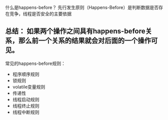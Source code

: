 什么是happens-before？
先行发生原则（Happens-Before）是判断数据是否存在竞争，线程是否安全的主要依据
## 总结： 如果两个操作之间具有happens-before关系，那么前一个关系的结果就会对后面的一个操作可见。

常见的happens-before规则：
- 程序顺序规则
- 锁规则
- volatile变量规则
- 传递性
- 线程启动规则 
- 线程终止规则
- 线程中断规则
